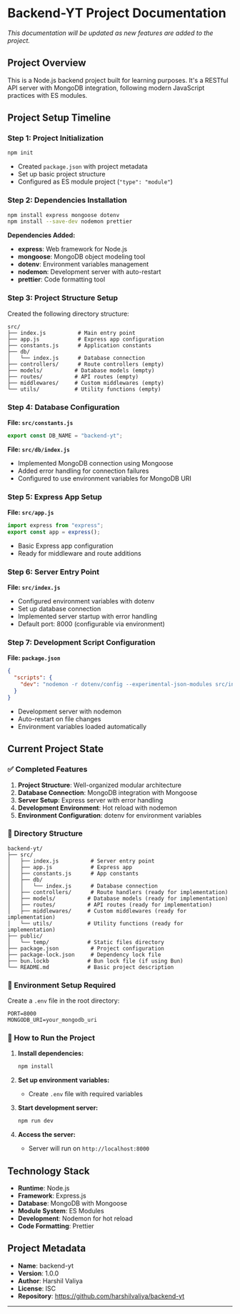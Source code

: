 # Backend-YT Project Documentation
*This documentation will be updated as new features are added to the project.* 

## Project Overview

This is a Node.js backend project built for learning purposes. It's a RESTful API server with MongoDB integration, following modern JavaScript practices with ES modules.

## Project Setup Timeline

### Step 1: Project Initialization

```bash
npm init
```

- Created `package.json` with project metadata
- Set up basic project structure
- Configured as ES module project (`"type": "module"`)

### Step 2: Dependencies Installation

```bash
npm install express mongoose dotenv
npm install --save-dev nodemon prettier
```

**Dependencies Added:**

- **express**: Web framework for Node.js
- **mongoose**: MongoDB object modeling tool
- **dotenv**: Environment variables management
- **nodemon**: Development server with auto-restart
- **prettier**: Code formatting tool

### Step 3: Project Structure Setup

Created the following directory structure:

```
src/
├── index.js          # Main entry point
├── app.js            # Express app configuration
├── constants.js      # Application constants
├── db/
│   └── index.js      # Database connection
├── controllers/      # Route controllers (empty)
├── models/          # Database models (empty)
├── routes/          # API routes (empty)
├── middlewares/     # Custom middlewares (empty)
└── utils/           # Utility functions (empty)
```

### Step 4: Database Configuration

**File: `src/constants.js`**

```javascript
export const DB_NAME = "backend-yt";
```

**File: `src/db/index.js`**

- Implemented MongoDB connection using Mongoose
- Added error handling for connection failures
- Configured to use environment variables for MongoDB URI

### Step 5: Express App Setup

**File: `src/app.js`**

```javascript
import express from "express";
export const app = express();
```

- Basic Express app configuration
- Ready for middleware and route additions

### Step 6: Server Entry Point

**File: `src/index.js`**

- Configured environment variables with dotenv
- Set up database connection
- Implemented server startup with error handling
- Default port: 8000 (configurable via environment)

### Step 7: Development Script Configuration

**File: `package.json`**

```json
{
  "scripts": {
    "dev": "nodemon -r dotenv/config --experimental-json-modules src/index.js"
  }
}
```

- Development server with nodemon
- Auto-restart on file changes
- Environment variables loaded automatically

## Current Project State

### ✅ Completed Features

1. **Project Structure**: Well-organized modular architecture
2. **Database Connection**: MongoDB integration with Mongoose
3. **Server Setup**: Express server with error handling
4. **Development Environment**: Hot reload with nodemon
5. **Environment Configuration**: dotenv for environment variables

### 📁 Directory Structure

```
backend-yt/
├── src/
│   ├── index.js          # Server entry point
│   ├── app.js            # Express app
│   ├── constants.js      # App constants
│   ├── db/
│   │   └── index.js      # Database connection
│   ├── controllers/      # Route handlers (ready for implementation)
│   ├── models/          # Database models (ready for implementation)
│   ├── routes/          # API routes (ready for implementation)
│   ├── middlewares/     # Custom middlewares (ready for implementation)
│   └── utils/           # Utility functions (ready for implementation)
├── public/
│   └── temp/            # Static files directory
├── package.json          # Project configuration
├── package-lock.json     # Dependency lock file
├── bun.lockb            # Bun lock file (if using Bun)
└── README.md            # Basic project description
```

### 🔧 Environment Setup Required

Create a `.env` file in the root directory:

```env
PORT=8000
MONGODB_URI=your_mongodb_uri
```

### 🚀 How to Run the Project

1. **Install dependencies:**

   ```bash
   npm install
   ```

2. **Set up environment variables:**
   - Create `.env` file with required variables

3. **Start development server:**

   ```bash
   npm run dev
   ```

4. **Access the server:**
   - Server will run on `http://localhost:8000`

## Technology Stack

- **Runtime**: Node.js
- **Framework**: Express.js
- **Database**: MongoDB with Mongoose
- **Module System**: ES Modules
- **Development**: Nodemon for hot reload
- **Code Formatting**: Prettier

## Project Metadata

- **Name**: backend-yt
- **Version**: 1.0.0
- **Author**: Harshil Valiya
- **License**: ISC
- **Repository**: https://github.com/harshilvaliya/backend-yt

---
